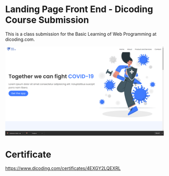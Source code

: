 # Landing Page Front End - Dicoding Course Submission
This is a class submission for the Basic Learning of Web Programming at dicoding.com.

![alt text](https://github.com/diazamaliana/Landing-Page-Front-End/blob/main/assets/Screenshot%20(373).png)

# Certificate
https://www.dicoding.com/certificates/4EXGY2LQEXRL
